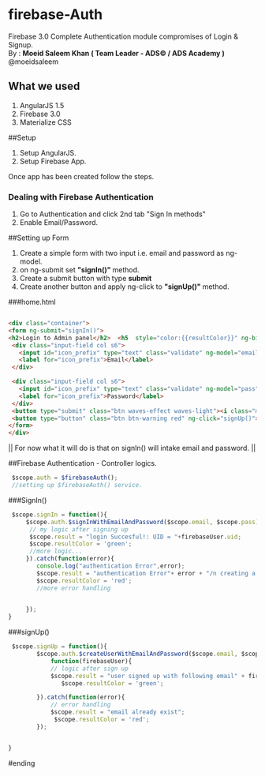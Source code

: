 # firebase-Auth
Firebase 3.0 Complete Authentication module compromises of Login &amp; Signup.
<br /> By : <b> Moeid Saleem Khan ( Team Leader - ADS© / ADS Academy )  </b> @moeidsaleem 

## What we used 
1. AngularJS 1.5 
2. Firebase 3.0 
3. Materialize CSS 

##Setup 
1. Setup AngularJS. 
2. Setup Firebase App. 

Once app has been created follow the steps.

### Dealing with Firebase Authentication
 
 1. Go to Authentication and click 2nd tab "Sign In methods" 
 2. Enable Email/Password. 
 
 ##Setting up Form
 1. Create a simple form with two input i.e. email and password as ng-model. 
 2. on ng-submit set <b> "signIn()" </b> method.
 3. Create a submit button with type <b> submit </b> 
 4. Create another button and apply ng-click to <b> "signUp()" </b> method. 
 
 
 ###home.html
 ```html
 
<div class="container">
<form ng-submit="signIn()">
<h2>Login to Admin panel</h2>  <h5  style="color:{{resultColor}}" ng-bind="result"></h5>
  <div class="input-field col s6">
  	<input id="icon_prefix" type="text" class="validate" ng-model="email">
  	<label for="icon_prefix">Email</label>
  </div>

  <div class="input-field col s6">
  	<input id="icon_prefix" type="text" class="validate" ng-model="pass">
  	<label for="icon_prefix">Password</label>
  </div>
  <button type="submit" class="btn waves-effect waves-light"><i class="material-icons right">send</i>Login</button> 
  <button type="button" class="btn btn-warning red" ng-click="signUp()"> Sign up</button>
</form>
</div>
 
 ```
 
 

 
 || For now what it will do is that on signIn() will intake email and password. ||
 
##Firebase Authentication - Controller logics. 

```javascript
 $scope.auth = $firebaseAuth();
 //setting up $firebaseAuth() service.

 ```
 
###SignIn()
```javascript
 $scope.signIn = function(){
	 $scope.auth.$signInWithEmailAndPassword($scope.email, $scope.pass).then(function(firebaseUser){
      // my logic after signing up
      $scope.result = "login Succesful!: UID = "+firebaseUser.uid;
      $scope.resultColor = 'green';
      //more logic...
	 }).catch(function(error){
        console.log("authentication Error",error);
        $scope.result = "authentication Error"+ error + "/n creating a new user..";
        $scope.resultColor = 'red';
        //more error handling 
    

	 });
}
```


###signUp()

```javascript
 $scope.signUp = function(){
    	$scope.auth.$createUserWithEmailAndPassword($scope.email, $scope.pass).then(
    		function(firebaseUser){
            // logic after sign up 
            $scope.result = "user signed up with following email" + firebaseUser.email;
               $scope.resultColor = 'green';

    	}).catch(function(error){
    		// error handling
    		$scope.result = "email already exist";
    		 $scope.resultColor = 'red';
    	});


}

```
      
      

 #ending
